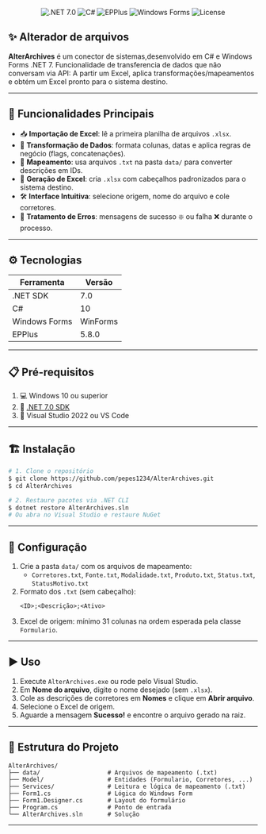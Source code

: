 <!-- Badges -->
<p align="center">
  <img src="https://img.shields.io/badge/.NET-7.0-blue" alt=".NET 7.0" />
  <img src="https://img.shields.io/badge/C%23-10-informational" alt="C#" />
  <img src="https://img.shields.io/badge/EPPlus-5.8.0-lightgrey" alt="EPPlus" />
  <img src="https://img.shields.io/badge/Windows%20Forms-UI-success" alt="Windows Forms" />
  <img src="https://img.shields.io/badge/License-MIT-brightgreen" alt="License" />
</p>

## ✨ Alterador de arquivos

**AlterArchives** é um conector de sistemas,desenvolvido em C# e Windows Forms .NET 7. Funcionalidade de transferencia de dados que não conversam via API: A partir um Excel, aplica transformações/mapeamentos e obtém um Excel pronto para o sistema destino.

---

## 🚀 Funcionalidades Principais

- 📥 **Importação de Excel**: lê a primeira planilha de arquivos `.xlsx`.
- 🔄 **Transformação de Dados**: formata colunas, datas e aplica regras de negócio (flags, concatenações).
- 📂 **Mapeamento**: usa arquivos `.txt` na pasta `data/` para converter descrições em IDs.
- 💾 **Geração de Excel**: cria `.xlsx` com cabeçalhos padronizados para o sistema destino.
- 🛠️ **Interface Intuitiva**: selecione origem, nome do arquivo e cole corretores.
- 🐞 **Tratamento de Erros**: mensagens de sucesso ❇️ ou falha ❌ durante o processo.

---

## ⚙️ Tecnologias

| Ferramenta      | Versão          |
|-----------------|-----------------|
| .NET SDK        | 7.0             |
| C#              | 10              |
| Windows Forms   | WinForms        |
| EPPlus          | 5.8.0           |

---

## 📋 Pré-requisitos

1. 💻 Windows 10 ou superior
2. 🔧 [.NET 7.0 SDK](https://dotnet.microsoft.com/download)
3. 📝 Visual Studio 2022 ou VS Code

---

## 🏗️ Instalação

```bash
# 1. Clone o repositório
$ git clone https://github.com/pepes1234/AlterArchives.git
$ cd AlterArchives

# 2. Restaure pacotes via .NET CLI
$ dotnet restore AlterArchives.sln
# Ou abra no Visual Studio e restaure NuGet
```

---

## 🔧 Configuração

1. Crie a pasta `data/` com os arquivos de mapeamento:
   - `Corretores.txt`, `Fonte.txt`, `Modalidade.txt`, `Produto.txt`, `Status.txt`, `StatusMotivo.txt`
2. Formato dos `.txt` (sem cabeçalho):
   ```txt
   <ID>;<Descrição>;<Ativo>
   ```
3. Excel de origem: mínimo 31 colunas na ordem esperada pela classe `Formulario`.

---

## ▶️ Uso

1. Execute `AlterArchives.exe` ou rode pelo Visual Studio.
2. Em **Nome do arquivo**, digite o nome desejado (sem `.xlsx`).
3. Cole as descrições de corretores em **Nomes** e clique em **Abrir arquivo**.
4. Selecione o Excel de origem.
5. Aguarde a mensagem **Sucesso!** e encontre o arquivo gerado na raiz.

---

## 📁 Estrutura do Projeto

```
AlterArchives/
├── data/                   # Arquivos de mapeamento (.txt)
├── Model/                  # Entidades (Formulario, Corretores, ...)
├── Services/               # Leitura e lógica de mapeamento (.txt)
├── Form1.cs                # Lógica do Windows Form
├── Form1.Designer.cs       # Layout do formulário
├── Program.cs              # Ponto de entrada
└── AlterArchives.sln       # Solução
```

---
